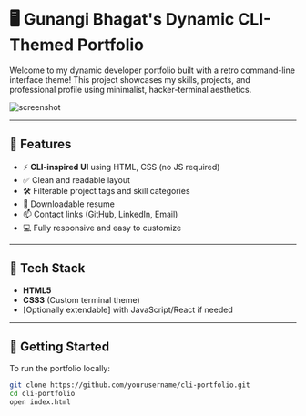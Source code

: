 # 🖥️ Gunangi Bhagat's Dynamic CLI-Themed Portfolio

Welcome to my dynamic developer portfolio built with a retro command-line interface theme! This project showcases my skills, projects, and professional profile using minimalist, hacker-terminal aesthetics.

![screenshot](screenshot.png)

---

## 📁 Features

- ⚡ **CLI-inspired UI** using HTML, CSS (no JS required)
- ✅ Clean and readable layout
- 🛠️ Filterable project tags and skill categories
- 💾 Downloadable resume
- 📫 Contact links (GitHub, LinkedIn, Email)
- 💻 Fully responsive and easy to customize

---

## 🔧 Tech Stack

- **HTML5**
- **CSS3** (Custom terminal theme)
- [Optionally extendable] with JavaScript/React if needed

---

## 🚀 Getting Started

To run the portfolio locally:

```bash
git clone https://github.com/yourusername/cli-portfolio.git
cd cli-portfolio
open index.html

